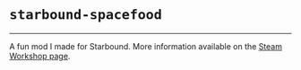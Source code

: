 # `starbound-spacefood`
------------------------------------------------
A fun mod I made for Starbound. More information available on the [Steam Workshop page](https://steamcommunity.com/sharedfiles/filedetails/?id=1939032950).
